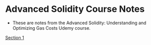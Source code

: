 # Advanced Solidity Course Notes

- These are notes from the Advanced Solidity: Understanding and Optimizing Gas Costs Udemy course.

[Section 1](./section-1.md)